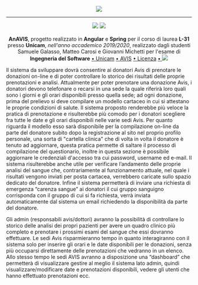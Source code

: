 <p align="center">
  <img src="Frontend/android/app/src/main/res/mipmap-xxxhdpi/ic_launcher.png" style="max-width: 20%">
</p>

---

<p align="center">
<img src="https://forthebadge.com/images/badges/made-with-java.svg"/>
<img src="https://forthebadge.com/images/badges/cc-0.svg"/><br><br>
    <b>AnAVIS</b>, progetto realizzato in <b>Angular</b> e <b>Spring</b> per il corso di laurea <b>L-31</b> presso <b>Unicam</b>, <i>nell'anno accademico 2019/2020</i>, realizzato dagli studenti Samuele Galasso, Matteo Carosi e Giovanni Michetti per l'esame di <b>Ingegneria del Software</b>
<a href="https://www.unicam.it/">• Unicam</a>
<a href="https://avis.it">• AVIS</a>
<a href="https://it.wikipedia.org/wiki/Licenza_MIT">• Licenza</a>
<a href="https://github.com">• <img src="https://github.com/FrancisFire/AnAVIS/workflows/Spring%20Boot%20Test/badge.svg"></img></a>
</b></p>


Il sistema da sviluppare dovrà consentire ai donatori Avis di prenotare le donazioni on-line e di poter controllare lo storico dei risultati delle proprie prenotazioni e analisi.
Attualmente per poter prenotare una donazione Avis, i donatori devono telefonare o recarsi in una sede la quale riferirà loro quali sono i giorni e gli orari disponibili presso quella sede; ad ogni donazione, prima del prelievo si deve compilare un modello cartaceo in cui si attestano le proprie condizioni di salute.
Il sistema proposto renderebbe più veloce la pratica di prenotazione e risulterebbe più comodo per i donatori scegliere fra tutte le date e gli orari disponibili nelle varie sedi Avis. Per quanto riguarda il modello esso sarà disponibile per la compilazione on-line da parte del donatore subito dopo la registrazione al sito nel proprio profilo personale, una sorta di "cartella clinica" che di volta in volta il donatore è tenuto ad aggiornare, questa pratica permette di saltare il processo di compilazione del questionario, inoltre in questa sezione è possibile aggiornare le credenziali d'accesso tra cui password, username ed e-mail.
Il sistema risulterebbe anche utile per verificare l’andamento delle proprie analisi del sangue che, contrariamente al funzionamento attuale, nel quale i risultati vengono inviati per posta cartacea, verrebbero caricate sullo spazio dedicato del donatore. 
Infine il sistema permetterà di inviare una richiesta di emergenza “carenza sangue” ai donatori il cui gruppo sanguigno corrisponda con il gruppo di cui si fa richiesta, verrà inviata automaticamente dal sistema un email richiedendo la disponibilità da parte del donatore.

Gli admin (responsabili avis/dottori) avranno la possibilità di controllare lo storico delle analisi dei propri pazienti per avere un quadro clinico più completo e prenotare i prossimi esami del sangue che essi dovranno effettuare.
Le sedi Avis risparmieranno tempo in quanto interagiranno con il sistema solo per inserire gli orari e le date disponibili per le donazioni, senza più occuparsi direttamente delle prenotazioni che vedranno in un elenco. Allo stesso tempo le sedi AVIS avranno a disposizione una “dashboard” che permetterà di visualizzare gestire al meglio il sistema lato admin, quindi visualizzare/modificare date e prenotazioni disponibili, vedere gli utenti che hanno effettuato prenotazioni ecc.

